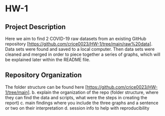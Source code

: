 # HW-1
## Project Description
Here we aim to find 2 COVID-19 raw datasets from an existing GitHub repository [https://github.com/crice0023/HW-1/tree/main/raw%20data]. Data sets were found and saved to a local computer. 
Then data sets were cleaned and merged in order to piece together a series of graphs, which will be explained later within the README file. 

##  Repository Organization
The folder structure can be found here [https://github.com/crice0023/HW-1/tree/main].
b. explain the organization of the repo (folder structure, where they can find the data and scripts,
what were the steps in creating the report)
c. main findings where you include the three graphs and a sentence or two on their interpretation
d. session info to help with reproducibility
